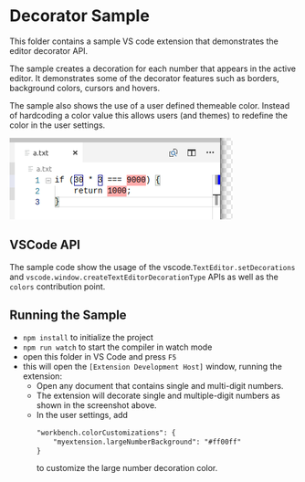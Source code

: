 # Decorator Sample

This folder contains a sample VS code extension that demonstrates the editor decorator API.

The sample creates a decoration for each number that appears in the active editor. It
demonstrates some of the decorator features such as borders, background colors, cursors
and hovers.

The sample also shows the use of a user defined themeable color. Instead of hardcoding a color value this allows users (and themes) to redefine the color in the user settings.

![sample](preview.png)

## VSCode API

The sample code show the usage of the vscode.`TextEditor.setDecorations` and `vscode.window.createTextEditorDecorationType` APIs as well as the `colors` contribution point.

## Running the Sample

* `npm install` to initialize the project
* `npm run watch` to start the compiler in watch mode
* open this folder in VS Code and press `F5`
* this will open the `[Extension Development Host]` window, running the extension:
  * Open any document that contains single and multi-digit numbers.
  * The extension will decorate single and multiple-digit numbers as shown in the screenshot above.
  * In the user settings, add
    ```
    "workbench.colorCustomizations": {
        "myextension.largeNumberBackground": "#ff00ff"
    }
    ```
    to customize the large number decoration color.